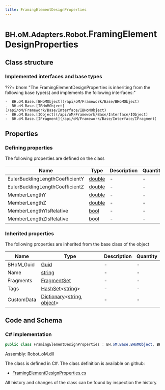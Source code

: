 ```yaml
---
title: FramingElementDesignProperties
---
```


# <small>BH.oM.Adapters.Robot.</small>**FramingElementDesignProperties**



## Class structure

### Implemented interfaces and base types

???+ bhom "The FramingElementDesignProperties is inheriting from the following base type(s) and implements the following interfaces:"

    -  BH.oM.Base.[BHoMObject](/api/oM/Framework/Base/BHoMObject)
    -  BH.oM.Base.[IBHoMObject](/api/oM/Framework/Base/Interface/IBHoMObject)
    -  BH.oM.Base.[IObject](/api/oM/Framework/Base/Interface/IObject)
    -  BH.oM.Base.[IFragment](/api/oM/Framework/Base/Interface/IFragment)


## Properties



### Defining properties

The following properties are defined on the class

| Name             | Type             | Description      | Quantity         |
|------------------|------------------|------------------|------------------|
| EulerBucklingLengthCoefficientY | [double](https://learn.microsoft.com/en-us/dotnet/api/System.Double?view=netstandard-2.0) | - | - |
| EulerBucklingLengthCoefficientZ | [double](https://learn.microsoft.com/en-us/dotnet/api/System.Double?view=netstandard-2.0) | - | - |
| MemberLengthY | [double](https://learn.microsoft.com/en-us/dotnet/api/System.Double?view=netstandard-2.0) | - | - |
| MemberLengthZ | [double](https://learn.microsoft.com/en-us/dotnet/api/System.Double?view=netstandard-2.0) | - | - |
| MemberLengthYIsRelative | [bool](https://learn.microsoft.com/en-us/dotnet/api/System.Boolean?view=netstandard-2.0) | - | - |
| MemberLengthZIsRelative | [bool](https://learn.microsoft.com/en-us/dotnet/api/System.Boolean?view=netstandard-2.0) | - | - |


### Inherited properties
The following properties are inherited from the base class of the object

| Name             | Type             | Description      | Quantity         |
|------------------|------------------|------------------|------------------|
| BHoM_Guid | [Guid](https://learn.microsoft.com/en-us/dotnet/api/System.Guid?view=netstandard-2.0) | - | - |
| Name | [string](https://learn.microsoft.com/en-us/dotnet/api/System.String?view=netstandard-2.0) | - | - |
| Fragments | [FragmentSet](/api/oM/Framework/Base/FragmentSet) | - | - |
| Tags | [HashSet](https://learn.microsoft.com/en-us/dotnet/api/System.Collections.Generic.HashSet-1?view=netstandard-2.0)&lt;[string](https://learn.microsoft.com/en-us/dotnet/api/System.String?view=netstandard-2.0)&gt; | - | - |
| CustomData | [Dictionary](https://learn.microsoft.com/en-us/dotnet/api/System.Collections.Generic.Dictionary-2?view=netstandard-2.0)&lt;[string](https://learn.microsoft.com/en-us/dotnet/api/System.String?view=netstandard-2.0), [object](https://learn.microsoft.com/en-us/dotnet/api/System.Object?view=netstandard-2.0)&gt; | - | - |


## Code and Schema

### C# implementation

``` C# title="C#"
public class FramingElementDesignProperties : BH.oM.Base.BHoMObject, BH.oM.Base.IBHoMObject, BH.oM.Base.IObject, BH.oM.Base.IFragment
```

Assembly: Robot_oM.dll

The class is defined in C#. The class definition is available on github:

- [FramingElementDesignProperties.cs](https://github.com/BHoM/Robot_Toolkit/blob/develop/Robot_oM/Structural\Properties\FramingElementDesignProperties.cs)

All history and changes of the class can be found by inspection the history.
